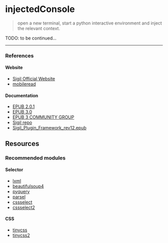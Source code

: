 # injectedConsole

> open a new terminal, start a python interactive environment and inject the relevant context.

TODO: to be continued...


---

### References

#### Website
- [Sigil Official Website](https://sigil-ebook.com/)
- [mobileread](https://www.mobileread.com/)

#### Documentation
- [EPUB 2.0.1](http://idpf.org/epub/201)
- [EPUB 3.0](http://idpf.org/epub/30/)
- [EPUB 3 COMMUNITY GROUP](https://www.w3.org/community/epub3/)
- [Sigil repo](https://fossies.org/linux/Sigil/)
- [Sigil_Plugin_Framework_rev12.epub](https://fossies.org/linux/Sigil/docs/Sigil_Plugin_Framework_rev12.epub)

## Resources

### Recommended modules

#### Selector
- [lxml](https://pypi.org/project/lxml/)
- [beautifulsoup4](https://pypi.org/project/beautifulsoup4/)
- [pyquery](https://pypi.org/project/pyquery/)
- [parsel](https://pypi.org/project/parsel/)
- [cssselect](https://pypi.org/project/cssselect/)
- [cssselect2](https://pypi.org/project/cssselect2/)

#### CSS
- [tinycss](https://pypi.org/project/tinycss/)
- [tinycss2](https://pypi.org/project/tinycss2/)

